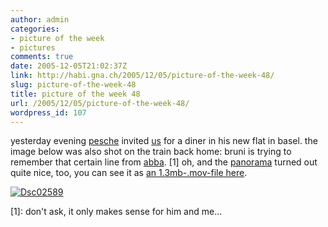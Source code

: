 ```yaml
---
author: admin
categories:
- picture of the week
- pictures
comments: true
date: 2005-12-05T21:02:37Z
link: http://habi.gna.ch/2005/12/05/picture-of-the-week-48/
slug: picture-of-the-week-48
title: picture of the week 48
url: /2005/12/05/picture-of-the-week-48/
wordpress_id: 107
---
```


yesterday evening [pesche](http://www.flickr.com/photos/habi/tags/peschi/) invited [us](http://www.flickr.com/photos/habi/70621887/) for a diner in his new flat in basel. the image below was also shot on the train back home: bruni is trying to remember that certain line from [abba](http://www.allmusic.com/cg/amg.dll?p=amg&opt1=1&sql=abba). [1] oh, and the [panorama](http://www.flickr.com/photos/habi/tags/peschi/) turned out quite nice, too, you can see it as [an 1.3mb-.mov-file here](http://habi.gna.ch/blog/images/bhf_basel.mov).



[![Dsc02589](http://habi.gna.ch/blog/images/DSC02589-tm.jpg)](http://habi.gna.ch/blog/images/DSC02589.jpg)



[1]: don't ask, it only makes sense for him and me...

